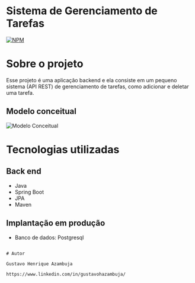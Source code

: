 
# Sistema de Gerenciamento de Tarefas
[![NPM](https://img.shields.io/npm/l/react)](https://github.com/devsuperior/sds1-wmazoni/blob/master/LICENSE) 

# Sobre o projeto

Esse projeto é  uma aplicação backend e ela consiste em um pequeno sistema (API REST) de gerenciamento de tarefas, como adicionar e deletar uma tarefa.


## Modelo conceitual
![Modelo Conceitual](https://github.com/gustavoHazambuja/Images/blob/main/Tasks/Task.png)

# Tecnologias utilizadas
## Back end
- Java
- Spring Boot
- JPA
- Maven
## Implantação em produção
- Banco de dados: Postgresql

  

```

# Autor

Gustavo Henrique Azambuja

https://www.linkedin.com/in/gustavohazambuja/

